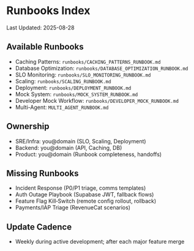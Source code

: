 # Runbooks Index

Last Updated: 2025-08-28

## Available Runbooks

- Caching Patterns: `runbooks/CACHING_PATTERNS_RUNBOOK.md`
- Database Optimization: `runbooks/DATABASE_OPTIMIZATION_RUNBOOK.md`
- SLO Monitoring: `runbooks/SLO_MONITORING_RUNBOOK.md`
- Scaling: `runbooks/SCALING_RUNBOOK.md`
- Deployment: `runbooks/DEPLOYMENT_RUNBOOK.md`
- Mock System: `runbooks/MOCK_SYSTEM_RUNBOOK.md`
- Developer Mock Workflow: `runbooks/DEVELOPER_MOCK_RUNBOOK.md`
- Multi-Agent: `MULTI_AGENT_RUNBOOK.md`

## Ownership

- SRE/Infra: you@domain (SLO, Scaling, Deployment)
- Backend: you@domain (API, Caching, DB)
- Product: you@domain (Runbook completeness, handoffs)

## Missing Runbooks

- Incident Response (P0/P1 triage, comms templates)
- Auth Outage Playbook (Supabase JWT, fallback flows)
- Feature Flag Kill‑Switch (remote config rollout, rollback)
- Payments/IAP Triage (RevenueCat scenarios)

## Update Cadence

- Weekly during active development; after each major feature merge
